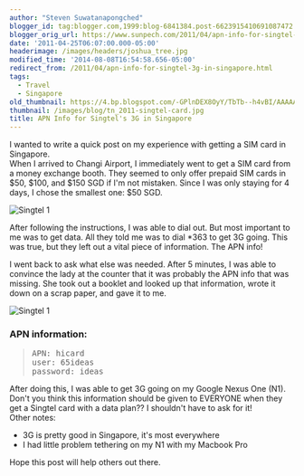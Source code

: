 ```yaml
---
author: "Steven Suwatanapongched"
blogger_id: tag:blogger.com,1999:blog-6841384.post-6623915410691087472
blogger_orig_url: https://www.sunpech.com/2011/04/apn-info-for-singtel-3g-in-singapore.html
date: '2011-04-25T06:07:00.000-05:00'
headerimage: /images/headers/joshua_tree.jpg
modified_time: '2014-08-08T16:54:58.656-05:00'
redirect_from: /2011/04/apn-info-for-singtel-3g-in-singapore.html
tags:
  - Travel
  - Singapore
old_thumbnail: https://4.bp.blogspot.com/-GPlnDEX8OyY/TbTb--h4vBI/AAAAAAAAnCg/6u5Y_2GY-Bw/s800/IMG_20110425_102052.jpg
thumbnail: /images/blog/tn_2011-singtel-card.jpg
title: APN Info for Singtel's 3G in Singapore
---
```


I wanted to write a quick post on my experience with getting a SIM card in Singapore.  
When I arrived to Changi Airport, I immediately went to get a SIM card from a money exchange booth. They seemed to only offer prepaid SIM cards in $50, $100, and $150 SGD if I'm not mistaken. Since I was only staying for 4 days, I chose the smallest one: $50 SGD.

![Singtel 1](/images/blog/IMG_20110425_102052.jpg)

After following the instructions, I was able to dial out. But most important to me was to get data. All they told me was to dial *363 to get 3G going. This was true, but they left out a vital piece of information. The APN info!  

I went back to ask what else was needed. After 5 minutes, I was able to convince the lady at the counter that it was probably the APN info that was missing. She took out a booklet and looked up that information, wrote it down on a scrap paper, and gave it to me.  

![Singtel 1](/images/blog/IMG_20110425_102031.jpg)

### APN information:
<blockquote class="tr_bq">
<pre>APN: hicard
user: 65ideas
password: ideas
</pre>
</blockquote>

After doing this, I was able to get 3G going on my Google Nexus One (N1).   
Don't you think this information should be given to EVERYONE when they get a Singtel card with a data plan?? I shouldn't have to ask for it!  
Other notes:  

* 3G is pretty good in Singapore, it's most everywhere
* I had little problem tethering on my N1 with my Macbook Pro

Hope this post will help others out there.
